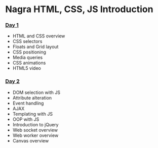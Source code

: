 # Nagra HTML, CSS, JS Introduction

### [Day 1](day_1/)
- HTML and CSS overview
- CSS selectors
- Floats and Grid layout
- CSS positioning
- Media queries
- CSS animations
- HTML5 video

### [Day 2](day_2/)
- DOM selection with JS
- Attribute alteration
- Event handling
- AJAX
- Templating with JS
- OOP with JS
- Introduction to jQuery
- Web socket overview
- Web worker overview
- Canvas overview